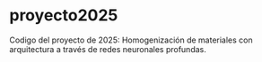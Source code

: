 # proyecto2025
Codigo del proyecto de 2025: Homogenización de materiales con arquitectura a través de redes neuronales profundas.
